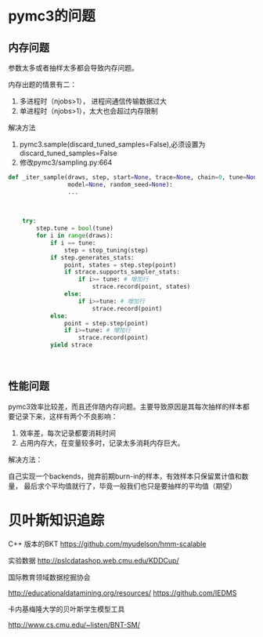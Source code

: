 
# pymc3的问题
## 内存问题

参数太多或者抽样太多都会导致内存问题。

内存出题的情景有二：
1. 多进程时（njobs>1）， 进程间通信传输数据过大
2. 单进程时（njobs>1），太大也会超过内存限制

解决方法
1. pymc3.sample(discard_tuned_samples=False),必须设置为discard_tuned_samples=False
2. 修改pymc3/sampling.py:664

```python
def _iter_sample(draws, step, start=None, trace=None, chain=0, tune=None,
                 model=None, random_seed=None):
                 ...
                 
                 
                 
    try:
        step.tune = bool(tune)
        for i in range(draws):
            if i == tune:
                step = stop_tuning(step)
            if step.generates_stats:
                point, states = step.step(point)
                if strace.supports_sampler_stats:
                    if i>= tune: # 增加行
                        strace.record(point, states)
                else:
                    if i>=tune: # 增加行
                        strace.record(point)
            else:
                point = step.step(point)
                if i>=tune: # 增加行
                    strace.record(point)
            yield strace                 
                 
                 
```

## 性能问题

pymc3效率比较差，而且还伴随内存问题。主要导致原因是其每次抽样的样本都要记录下来，这样有两个不良影响：
1. 效率差，每次记录都要消耗时间
2. 占用内存大，在变量较多时，记录太多消耗内存巨大。

解决方法：

自己实现一个backends，抛弃前期burn-in的样本，有效样本只保留累计值和数量，
最后求个平均值就行了，毕竟一般我们也只是要抽样的平均值（期望）


# 贝叶斯知识追踪

C++ 版本的BKT
https://github.com/myudelson/hmm-scalable

实验数据
http://pslcdatashop.web.cmu.edu/KDDCup/

国际教育领域数据挖掘协会

http://educationaldatamining.org/resources/
https://github.com/IEDMS

卡内基梅隆大学的贝叶斯学生模型工具

http://www.cs.cmu.edu/~listen/BNT-SM/